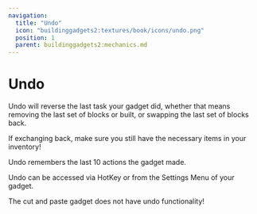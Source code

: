 ```yaml
---
navigation:
  title: "Undo"
  icon: "buildinggadgets2:textures/book/icons/undo.png"
  position: 1
  parent: buildinggadgets2:mechanics.md
---
```


# Undo

Undo will reverse the last task your gadget did, whether that means removing the last set of blocks or built, or swapping the last set of blocks back.

If exchanging back, make sure you still have the necessary items in your inventory!

Undo remembers the last 10 actions the gadget made.

Undo can be accessed via HotKey or from the Settings Menu of your gadget.

The cut and paste gadget does not have undo functionality!

